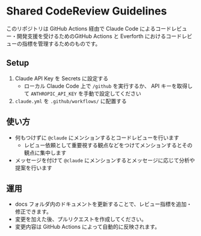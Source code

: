 # Shared CodeReview Guidelines

このリポジトリは GitHub Actions 経由で Claude Code によるコードレビュー・開発支援を受けるためのGitHub  Actions と Everforth におけるコードレビューの指標を管理するためのものです。

## Setup

1. Claude API Key を Secrets に設定する
   - ローカル Claude Code 上で `/github` を実行するか、 API キーを取得して `ANTHROPIC_API_KEY` を手動で設定してください
2. `claude.yml` を `.github/workflows/` に配置する

## 使い方

- 何もつけずに `@claude` にメンションするとコードレビューを行います
  - レビュー依頼として重要視する観点などをつけてメンションするとその観点に集中します
- メッセージを付けて `@claude` にメンションするとメッセージに応じて分析や提案を行います

## 運用

- docs フォルダ内のドキュメントを更新することで、レビュー指標を追加・修正できます。
- 変更を加えた後、プルリクエストを作成してください。
- 変更内容は GitHub Actions によって自動的に反映されます。
